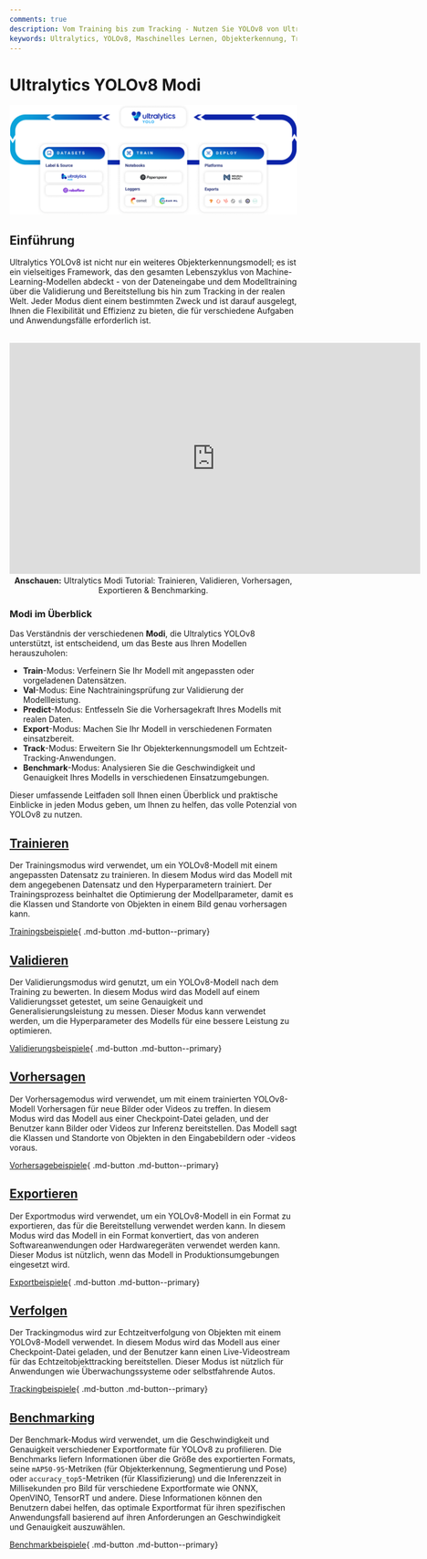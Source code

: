 ```yaml
---
comments: true
description: Vom Training bis zum Tracking - Nutzen Sie YOLOv8 von Ultralytics optimal. Erhalten Sie Einblicke und Beispiele für jeden unterstützten Modus, einschließlich Validierung, Export und Benchmarking.
keywords: Ultralytics, YOLOv8, Maschinelles Lernen, Objekterkennung, Training, Validierung, Vorhersage, Export, Tracking, Benchmarking
---
```


# Ultralytics YOLOv8 Modi

<img width="1024" src="https://github.com/ultralytics/assets/raw/main/yolov8/banner-integrations.png" alt="Ultralytics YOLO-Ökosystem und Integrationen">

## Einführung

Ultralytics YOLOv8 ist nicht nur ein weiteres Objekterkennungsmodell; es ist ein vielseitiges Framework, das den gesamten Lebenszyklus von Machine-Learning-Modellen abdeckt - von der Dateneingabe und dem Modelltraining über die Validierung und Bereitstellung bis hin zum Tracking in der realen Welt. Jeder Modus dient einem bestimmten Zweck und ist darauf ausgelegt, Ihnen die Flexibilität und Effizienz zu bieten, die für verschiedene Aufgaben und Anwendungsfälle erforderlich ist.

<p align="center">
  <br>
  <iframe width="720" height="405" src="https://www.youtube.com/embed/j8uQc0qB91s?si=dhnGKgqvs7nPgeaM"
    title="YouTube-Videoplayer" frameborder="0"
    allow="accelerometer; autoplay; clipboard-write; encrypted-media; gyroscope; picture-in-picture; web-share"
    allowfullscreen>
  </iframe>
  <br>
  <strong>Anschauen:</strong> Ultralytics Modi Tutorial: Trainieren, Validieren, Vorhersagen, Exportieren & Benchmarking.
</p>

### Modi im Überblick

Das Verständnis der verschiedenen **Modi**, die Ultralytics YOLOv8 unterstützt, ist entscheidend, um das Beste aus Ihren Modellen herauszuholen:

- **Train**-Modus: Verfeinern Sie Ihr Modell mit angepassten oder vorgeladenen Datensätzen.
- **Val**-Modus: Eine Nachtrainingsprüfung zur Validierung der Modellleistung.
- **Predict**-Modus: Entfesseln Sie die Vorhersagekraft Ihres Modells mit realen Daten.
- **Export**-Modus: Machen Sie Ihr Modell in verschiedenen Formaten einsatzbereit.
- **Track**-Modus: Erweitern Sie Ihr Objekterkennungsmodell um Echtzeit-Tracking-Anwendungen.
- **Benchmark**-Modus: Analysieren Sie die Geschwindigkeit und Genauigkeit Ihres Modells in verschiedenen Einsatzumgebungen.

Dieser umfassende Leitfaden soll Ihnen einen Überblick und praktische Einblicke in jeden Modus geben, um Ihnen zu helfen, das volle Potenzial von YOLOv8 zu nutzen.

## [Trainieren](train.md)

Der Trainingsmodus wird verwendet, um ein YOLOv8-Modell mit einem angepassten Datensatz zu trainieren. In diesem Modus wird das Modell mit dem angegebenen Datensatz und den Hyperparametern trainiert. Der Trainingsprozess beinhaltet die Optimierung der Modellparameter, damit es die Klassen und Standorte von Objekten in einem Bild genau vorhersagen kann.

[Trainingsbeispiele](train.md){ .md-button .md-button--primary}

## [Validieren](val.md)

Der Validierungsmodus wird genutzt, um ein YOLOv8-Modell nach dem Training zu bewerten. In diesem Modus wird das Modell auf einem Validierungsset getestet, um seine Genauigkeit und Generalisierungsleistung zu messen. Dieser Modus kann verwendet werden, um die Hyperparameter des Modells für eine bessere Leistung zu optimieren.

[Validierungsbeispiele](val.md){ .md-button .md-button--primary}

## [Vorhersagen](predict.md)

Der Vorhersagemodus wird verwendet, um mit einem trainierten YOLOv8-Modell Vorhersagen für neue Bilder oder Videos zu treffen. In diesem Modus wird das Modell aus einer Checkpoint-Datei geladen, und der Benutzer kann Bilder oder Videos zur Inferenz bereitstellen. Das Modell sagt die Klassen und Standorte von Objekten in den Eingabebildern oder -videos voraus.

[Vorhersagebeispiele](predict.md){ .md-button .md-button--primary}

## [Exportieren](export.md)

Der Exportmodus wird verwendet, um ein YOLOv8-Modell in ein Format zu exportieren, das für die Bereitstellung verwendet werden kann. In diesem Modus wird das Modell in ein Format konvertiert, das von anderen Softwareanwendungen oder Hardwaregeräten verwendet werden kann. Dieser Modus ist nützlich, wenn das Modell in Produktionsumgebungen eingesetzt wird.

[Exportbeispiele](export.md){ .md-button .md-button--primary}

## [Verfolgen](track.md)

Der Trackingmodus wird zur Echtzeitverfolgung von Objekten mit einem YOLOv8-Modell verwendet. In diesem Modus wird das Modell aus einer Checkpoint-Datei geladen, und der Benutzer kann einen Live-Videostream für das Echtzeitobjekttracking bereitstellen. Dieser Modus ist nützlich für Anwendungen wie Überwachungssysteme oder selbstfahrende Autos.

[Trackingbeispiele](track.md){ .md-button .md-button--primary}

## [Benchmarking](benchmark.md)

Der Benchmark-Modus wird verwendet, um die Geschwindigkeit und Genauigkeit verschiedener Exportformate für YOLOv8 zu profilieren. Die Benchmarks liefern Informationen über die Größe des exportierten Formats, seine `mAP50-95`-Metriken (für Objekterkennung, Segmentierung und Pose)
oder `accuracy_top5`-Metriken (für Klassifizierung) und die Inferenzzeit in Millisekunden pro Bild für verschiedene Exportformate wie ONNX, OpenVINO, TensorRT und andere. Diese Informationen können den Benutzern dabei helfen, das optimale Exportformat für ihren spezifischen Anwendungsfall basierend auf ihren Anforderungen an Geschwindigkeit und Genauigkeit auszuwählen.

[Benchmarkbeispiele](benchmark.md){ .md-button .md-button--primary}
